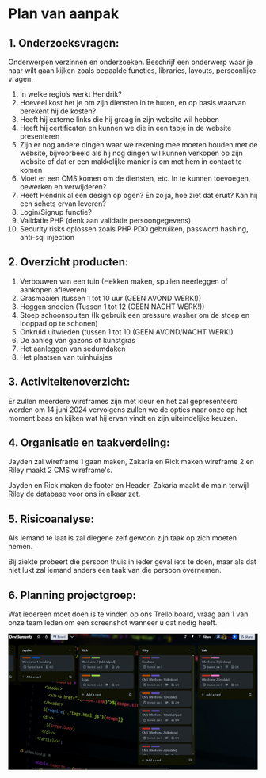 # Plan van aanpak

## 1. Onderzoeksvragen:

Onderwerpen verzinnen en onderzoeken. Beschrijf een onderwerp waar je
naar wilt gaan kijken zoals bepaalde functies, libraries, layouts,
persoonlijke vragen:

1.  In welke regio’s werkt Hendrik?
2.  Hoeveel kost het je om zijn diensten in te huren, en op basis
    waarvan berekent hij de kosten?
3.  Heeft hij externe links die hij graag in zijn website wil hebben
4.  Heeft hij certificaten en kunnen we die in een tabje in de website
    presenteren
5.  Zijn er nog andere dingen waar we rekening mee moeten houden met de
    website, bijvoorbeeld als hij nog dingen wil kunnen verkopen op zijn
    website of dat er een makkelijke manier is om met hem in contact te
    komen
6.  Moet er een CMS komen om de diensten, etc. In te kunnen toevoegen,
    bewerken en verwijderen?
7.  Heeft Hendrik al een design op ogen? En zo ja, hoe ziet dat eruit?
    Kan hij een schets ervan leveren?
8.  Login/Signup functie?
9.  Validatie PHP (denk aan validatie persoongegevens)
10. Security risks oplossen zoals PHP PDO gebruiken, password hashing,
    anti-sql injection


## 2. Overzicht producten:

1.  Verbouwen van een tuin (Hekken maken, spullen neerleggen of aankopen
    afleveren)
2.  Grasmaaien (tussen 1 tot 10 uur (GEEN AVOND WERK!))
3.  Heggen snoeien (Tussen 1 tot 12 (GEEN NACHT WERK!))
4.  Stoep schoonspuiten (Ik gebruik een pressure washer om de stoep en
    looppad op te schonen)
5.  Onkruid uitwieden (tussen 1 tot 10 (GEEN AVOND/NACHT WERK!)
6.  De aanleg van gazons of kunstgras
7.  Het aanleggen van sedumdaken
8.  Het plaatsen van tuinhuisjes

## 3. Activiteitenoverzicht:

Er zullen meerdere wireframes zijn met kleur en het zal gepresenteerd
worden om 14 juni 2024 vervolgens zullen we de opties naar onze op het
moment baas en kijken wat hij ervan vindt en zijn uiteindelijke keuzen.

## 4. Organisatie en taakverdeling:

Jayden zal wireframe 1 gaan maken, Zakaria en Rick maken wireframe 2 en
Riley maakt 2 CMS wireframe's.

Jayden en Rick maken de footer en Header, Zakaria maakt de main terwijl
Riley de database voor ons in elkaar zet.

## 5. Risicoanalyse:

Als iemand te laat is zal diegene zelf gewoon zijn taak op zich moeten
nemen.

Bij ziekte probeert die persoon thuis in ieder geval iets te doen, maar
als dat niet lukt zal iemand anders een taak van die persoon overnemen.

## 6. Planning projectgroep:

Wat iedereen moet doen is te vinden op ons Trello board, vraag aan 1 van
onze team leden om een screenshot wanneer u dat nodig heeft.

![planning.png](planning.png)